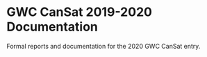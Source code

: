 # GWC CanSat 2019-2020 Documentation
Formal reports and documentation for the 2020 GWC CanSat entry.
